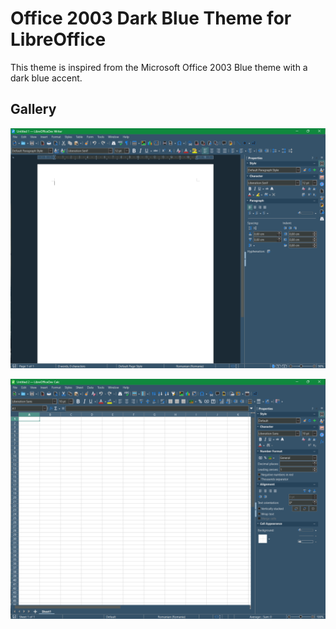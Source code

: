 # Office 2003 Dark Blue Theme for LibreOffice

This theme is inspired from the Microsoft Office 2003 Blue theme with a dark blue accent.

## Gallery

![Theme Writer](assets/theme-writer.png)

![Theme Calc](assets/theme-calc.png)
